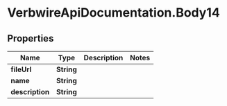 # VerbwireApiDocumentation.Body14

## Properties
Name | Type | Description | Notes
------------ | ------------- | ------------- | -------------
**fileUrl** | **String** |  | 
**name** | **String** |  | 
**description** | **String** |  | 
